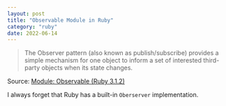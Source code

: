 ```yaml
---
layout: post
title: "Observable Module in Ruby"
category: "ruby"
date: 2022-06-14
---
```


> The Observer pattern (also known as publish/subscribe) provides a simple mechanism for one object to inform a set of interested third-party objects when its state changes.

Source: [Module: Observable (Ruby 3.1.2)](https://ruby-doc.org/stdlib-3.1.2/libdoc/observer/rdoc/Observable.html#method-i-notify_observers)

I always forget that Ruby has a built-in `Oberserver` implementation.
